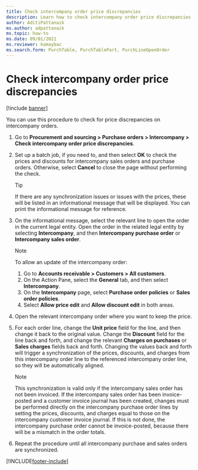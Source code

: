 ```yaml
---
title: Check intercompany order price discrepancies
description: Learn how to check intercompany order price discrepancies, including a step-by-step process for price discrepancies on intercompany orders.
author: AditiPattanaik
ms.author: adpattanaik
ms.topic: how-to
ms.date: 09/01/2021
ms.reviewer: kamaybac
ms.search.form: PurchTable, PurchTablePart, PurchLineOpenOrder
---
```


# Check intercompany order price discrepancies

[!include [banner](../../includes/banner.md)]

You can use this procedure to check for price discrepancies on intercompany orders.

1. Go to **Procurement and sourcing \> Purchase orders \> Intercompany \> Check intercompany order price discrepancies**.
1. Set up a batch job, if you need to, and then select **OK** to check the prices and discounts for intercompany sales orders and purchase orders. Otherwise, select **Cancel** to close the page without performing the check.

    > [!TIP]
    > If there are any synchronization issues or issues with the prices, these will be listed in an informational message that will be displayed. You can print the informational message for reference.

1. On the informational message, select the relevant line to open the order in the current legal entity. Open the order in the related legal entity by selecting **Intercompany**, and then **Intercompany purchase order** or **Intercompany sales order**.

    > [!NOTE]
    > To allow an update of the intercompany order:
    >
    > 1. Go to **Accounts receivable \> Customers \> All customers**.
    > 1. On the Action Pane, select the **General** tab, and then select **Intercompany**.
    > 1. On the **Intercompany** page, select **Purchase order policies** or **Sales order policies**.
    > 1. Select **Allow price edit** and **Allow discount edit** in both areas.

1. Open the relevant intercompany order where you want to keep the price.
1. For each order line, change the **Unit price** field for the line, and then change it back to the original value. Change the **Discount** field for the line back and forth, and change the relevant **Charges on purchases** or **Sales charges** fields back and forth. Changing the values back and forth will trigger a synchronization of the prices, discounts, and charges from this intercompany order line to the referenced intercompany order line, so they will be automatically aligned.

    > [!NOTE]
    > This synchronization is valid only if the intercompany sales order has not been invoiced. If the intercompany sales order has been invoice-posted and a customer invoice journal has been created, changes must be performed directly on the intercompany purchase order lines by setting the prices, discounts, and charges equal to those on the intercompany customer invoice journal. If this is not done, the intercompany purchase order cannot be invoice-posted, because there will be a mismatch in the order totals.

1. Repeat the procedure until all intercompany purchase and sales orders are synchronized.

[!INCLUDE[footer-include](../../includes/footer-banner.md)]
